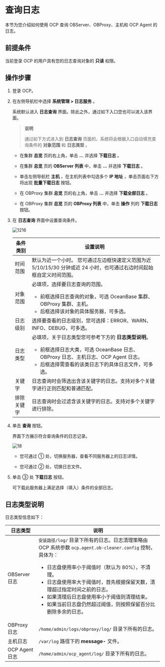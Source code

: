 # 查询日志

本节为您介绍如何使用 OCP 查询 OBServer、OBProxy、主机和 OCP Agent 的日志。

## 前提条件

当前登录 OCP 的用户具有您的日志查询对象的 **只读** 权限。

## 操作步骤

1. 登录 OCP。

2. 在左侧导航栏中选择 **系统管理 \> 日志服务** 。

   系统默认进入 **日志查询** 界面。除此之外，通过如下入口您也可以进入该界面。

   > **说明**
   >
   > 通过如下方式进入到 **日志查询** 页面的，系统将会根据入口自动填充查询条件的 **对象范围** 和 **日志类型** 。

   * 在集群 **总览** 页的右上角，单击 **...** 并选择 **下载日志** 。

   * 在集群 **总览** 页的 **OBServer 列表** 中，单击 **...** 并选择 **下载日志** 。

   * 单击左侧导航栏 **主机** ，在主机列表中勾选多个 **IP 地址** ，单击页面右下方将出现 **批量下载日志** 按钮。

   * 在 OBProxy 集群 **总览** 页的右上角，单击 **...** 并选择 **下载全部日志** 。

   * 在 OBProxy 集群 **总览** 页的 **OBProxy 列表** 中，单击 **操作** 列的 **下载日志** 按钮。

3. 在 **日志查询** 界面中设置查询条件。

   ![1216](https://obbusiness-private.oss-cn-shanghai.aliyuncs.com/doc/img/ocp/%E6%9F%A5%E8%AF%A2%E6%97%A5%E5%BF%97.png)

   | 条件类别  |设置说明 |
   |-------|-------|
   | 时间范围  | 默认为近一个小时。 您可通过左边框快速定义范围为近 5/10/15/30 分钟或近 24 小时，也可通过右边时间起始框自定义时间范围。 |
   | 对象范围  | 必填项，选择要日志查询的范围。 <ul><li> 前框选择日志查询的对象，可选 OceanBase 集群、OBProxy 集群、主机。 </li>  <li> 后框选择该对象的具体服务器，可多选。</li></ul> |
   | 日志级别  | 选择要查看的日志级别，您可选择：ERROR、WARN、INFO、DEBUG，可多选。 |
   | 日志类型  | 必填项，关于日志类型您可参考下方的 **日志类型说明**。  <ul><li>  前框选择日志大类，可选 OceanBase 日志、OBProxy 日志、主机日志、OCP Agent 日志。 </li>  <li>  后框选择需查看的该类日志下的具体日志文件，可多选。 </li>   </ul>   |
   | 关键字   | 日志查询时会筛选出含该关键字的日志。支持对多个关键字进行正则匹配和普通匹配。 |
   | 排除关键字 | 日志查询时会过滤含该关键字的日志。支持对多个关键字进行排除。  |
   

4. 单击 **查询** 按钮。

   界面下方展示符合查询条件的日志记录。

   ![18](https://obbusiness-private.oss-cn-shanghai.aliyuncs.com/doc/img/ocp/%E6%97%A5%E5%BF%97%E7%BB%93%E6%9E%9C.png)
   * 您可通过 ① 处，切换服务器，查看不同服务器上的日志详情。

   * 您可通过 ② 处，切换日志文件。

5. 单击 ③ 处 **下载日志** 按钮。

   可下载此服务器上满足选择（填入）条件的全部日志。

## 日志类型说明

日志类型信息如下：

|     日志类型  |  说明  |
|---------|-----|
| OBServer 日志  | `安装路径/log/` 目录下所有的日志。日志清理策略由 OCP 系统参数 `ocp.agent.ob-cleaner.config` 控制，具体为：<ul><li> 日志盘使用率小于阈值时（默认为 80%），不清理。   </li><li> 日志盘使用率大于阈值时，首先根据保留天数，清理超过指定时间之前的日志。 </li><li> 如果清理后日志盘使用率小于阈值则清理结束。   </li><li> 如果当前日志盘仍然超过阈值，则按照保留百分比删除多余的日志。  </li></ul>    |
| OBProxy 日志   | `/home/admin/logs/obproxy/log/` 目录下所有的日志。  |
| 主机日志         | `/var/log` 路径下的 **message-** 文件。  |
| OCP Agent 日志 | `/home/admin/ocp_agent/log/` 目录下所有的日志。|
